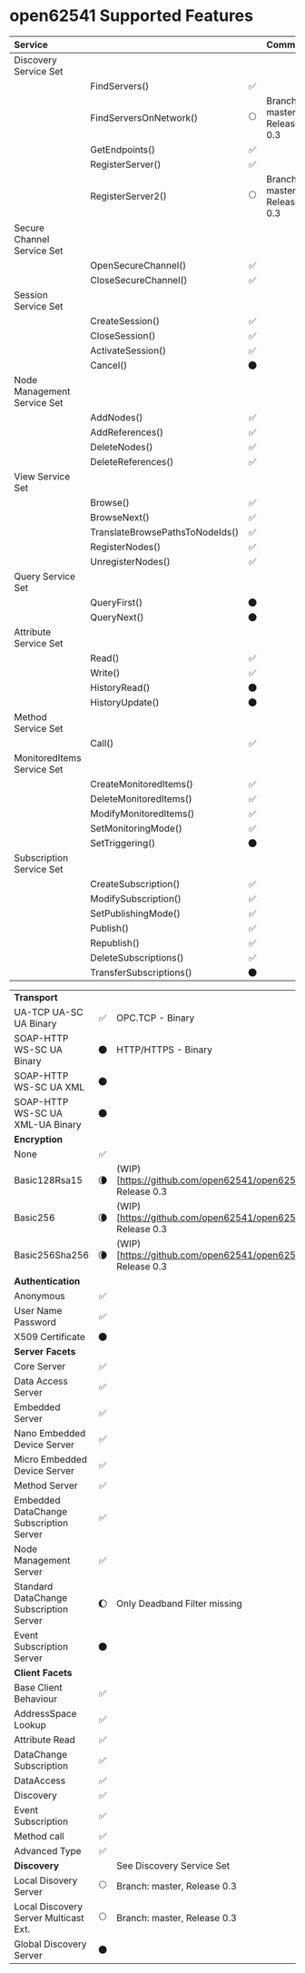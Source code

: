 open62541 Supported Features
============================

| __**Service**__             |                                 |                      | Comment              |
|:----------------------------|:--------------------------------|:--------------------:|:---------------------|
| Discovery Service Set       |                                 |                      |                      |
|                             | FindServers()                   |  :white_check_mark:  |                      |
|                             | FindServersOnNetwork()          |     :full_moon:      | Branch: master, Release 0.3  |
|                             | GetEndpoints()                  |  :white_check_mark:  |                      |
|                             | RegisterServer()                |  :white_check_mark:  |                      |
|                             | RegisterServer2()               |     :full_moon:      | Branch: master, Release 0.3  |
| Secure Channel Service Set  |                                 |                      |                      |
|                             | OpenSecureChannel()             |  :white_check_mark:  |                      |
|                             | CloseSecureChannel()            |  :white_check_mark:  |                      |
| Session Service Set         |                                 |                      |                      |
|                             | CreateSession()                 |  :white_check_mark:  |                      |
|                             | CloseSession()                  |  :white_check_mark:  |                      |
|                             | ActivateSession()               |  :white_check_mark:  |                      |
|                             | Cancel()                        |      :new_moon:      |                      |
| Node Management Service Set |                                 |                      |                      |
|                             | AddNodes()                      |  :white_check_mark:  |                      |
|                             | AddReferences()                 |  :white_check_mark:  |                      |
|                             | DeleteNodes()                   |  :white_check_mark:  |                      |
|                             | DeleteReferences()              |  :white_check_mark:  |                      |
| View Service Set            |                                 |                      |                      |
|                             | Browse()                        |  :white_check_mark:  |                      |
|                             | BrowseNext()                    |  :white_check_mark:  |                      |
|                             | TranslateBrowsePathsToNodeIds() |  :white_check_mark:  |                      |
|                             | RegisterNodes()                 |  :white_check_mark:  |                      |
|                             | UnregisterNodes()               |  :white_check_mark:  |                      |
| Query Service Set           |                                 |                      |                      |
|                             | QueryFirst()                    |      :new_moon:      |                      |
|                             | QueryNext()                     |      :new_moon:      |                      |
| Attribute Service Set       |                                 |                      |                      |
|                             | Read()                          |  :white_check_mark:  |                      |
|                             | Write()                         |  :white_check_mark:  |                      |
|                             | HistoryRead()                   |      :new_moon:      |                      |
|                             | HistoryUpdate()                 |      :new_moon:      |                      |
| Method Service Set          |                                 |                      |                      |
|                             | Call()                          |  :white_check_mark:  |                      |
| MonitoredItems Service Set  |                                 |                      |                      |
|                             | CreateMonitoredItems()          |  :white_check_mark:  |                      |
|                             | DeleteMonitoredItems()          |  :white_check_mark:  |                      |
|                             | ModifyMonitoredItems()          |  :white_check_mark:  |                      |
|                             | SetMonitoringMode()             |  :white_check_mark:  |                      |
|                             | SetTriggering()                 |      :new_moon:      |                      |
| Subscription Service Set    |                                 |                      |                      |
|                             | CreateSubscription()            |  :white_check_mark:  |                      |
|                             | ModifySubscription()            |  :white_check_mark:  |                      |
|                             | SetPublishingMode()             |  :white_check_mark:  |                      |
|                             | Publish()                       |  :white_check_mark:  |                      |
|                             | Republish()                     |  :white_check_mark:  |                      |
|                             | DeleteSubscriptions()           |  :white_check_mark:  |                      |
|                             | TransferSubscriptions()         |      :new_moon:      |                      |


|                                         |                      |                      |
|:----------------------------------------|:--------------------:|:---------------------|
| **Transport**                           |                      |                      |
| UA-TCP UA-SC UA Binary                  |  :white_check_mark:  | OPC.TCP - Binary     |
| SOAP-HTTP WS-SC UA Binary               |      :new_moon:      | HTTP/HTTPS - Binary  |
| SOAP-HTTP WS-SC UA XML                  |      :new_moon:      |                      |
| SOAP-HTTP WS-SC UA XML-UA Binary        |      :new_moon:      |                      |
| **Encryption**                          |                      |                      |
| None                                    |  :white_check_mark:  |                      |
| Basic128Rsa15                           |      :waning_crescent_moon:      | (WIP)[https://github.com/open62541/open62541/pull/1003], Release 0.3     |
| Basic256                                |      :waning_crescent_moon:      | (WIP)[https://github.com/open62541/open62541/pull/1003], Release 0.3     |
| Basic256Sha256                          |      :waning_crescent_moon:      | (WIP)[https://github.com/open62541/open62541/pull/1003], Release 0.3     |
| **Authentication**                      |                      |                      |
| Anonymous                               |  :white_check_mark:  |                      |
| User Name Password                      |  :white_check_mark:  |                      |
| X509 Certificate                        |      :new_moon:      |                      |
| **Server Facets**                       |                      |                      |
| Core Server                             |  :white_check_mark:  |                      |
| Data Access Server                      |  :white_check_mark:  |                      |
| Embedded Server                         |  :white_check_mark:  |                      |
| Nano Embedded Device Server             |  :white_check_mark:  |                      |
| Micro Embedded Device Server            |  :white_check_mark:  |                      |
| Method Server                           |  :white_check_mark:  |                      |
| Embedded DataChange Subscription Server |  :white_check_mark:  |                      |
| Node Management Server                  |  :white_check_mark:  |                      |
| Standard DataChange Subscription Server | :waxing_gibbous_moon: | Only Deadband Filter missing |
| Event Subscription Server               |     :new_moon:       |                      |
| **Client Facets**                       |                      |                      |
| Base Client Behaviour                   |  :white_check_mark:  |                      |
| AddressSpace Lookup                     |  :white_check_mark:  |                      |
| Attribute Read                          |  :white_check_mark:  |                      |
| DataChange Subscription                 |  :white_check_mark:  |                      |
| DataAccess                              |  :white_check_mark:  |                      |
| Discovery                               |  :white_check_mark:  |                      |
| Event Subscription                      |  :white_check_mark:  |                      |
| Method call                             |  :white_check_mark:  |                      |
| Advanced Type                           |  :white_check_mark:  |                      |
| **Discovery**                           |                      | See Discovery Service Set |
| Local Disovery Server                   |     :full_moon:      | Branch: master, Release 0.3  |
| Local Discovery Server Multicast Ext.   |     :full_moon:      | Branch: master, Release 0.3  |
| Global Discovery Server                 |      :new_moon:      |                      |
